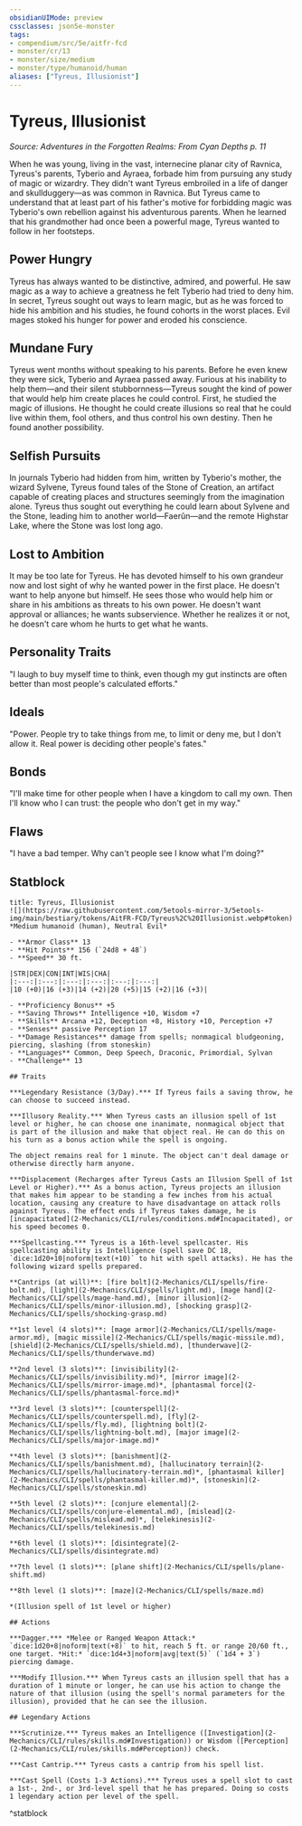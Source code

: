 ```yaml
---
obsidianUIMode: preview
cssclasses: json5e-monster
tags:
- compendium/src/5e/aitfr-fcd
- monster/cr/13
- monster/size/medium
- monster/type/humanoid/human
aliases: ["Tyreus, Illusionist"]
---
```

# Tyreus, Illusionist
*Source: Adventures in the Forgotten Realms: From Cyan Depths p. 11*  

When he was young, living in the vast, internecine planar city of Ravnica, Tyreus's parents, Tyberio and Ayraea, forbade him from pursuing any study of magic or wizardry. They didn't want Tyreus embroiled in a life of danger and skullduggery—as was common in Ravnica. But Tyreus came to understand that at least part of his father's motive for forbidding magic was Tyberio's own rebellion against his adventurous parents. When he learned that his grandmother had once been a powerful mage, Tyreus wanted to follow in her footsteps.

## Power Hungry

Tyreus has always wanted to be distinctive, admired, and powerful. He saw magic as a way to achieve a greatness he felt Tyberio had tried to deny him. In secret, Tyreus sought out ways to learn magic, but as he was forced to hide his ambition and his studies, he found cohorts in the worst places. Evil mages stoked his hunger for power and eroded his conscience.

## Mundane Fury

Tyreus went months without speaking to his parents. Before he even knew they were sick, Tyberio and Ayraea passed away. Furious at his inability to help them—and their silent stubbornness—Tyreus sought the kind of power that would help him create places he could control. First, he studied the magic of illusions. He thought he could create illusions so real that he could live within them, fool others, and thus control his own destiny. Then he found another possibility.

## Selfish Pursuits

In journals Tyberio had hidden from him, written by Tyberio's mother, the wizard Sylvene, Tyreus found tales of the Stone of Creation, an artifact capable of creating places and structures seemingly from the imagination alone. Tyreus thus sought out everything he could learn about Sylvene and the Stone, leading him to another world—Faerûn—and the remote Highstar Lake, where the Stone was lost long ago.

## Lost to Ambition

It may be too late for Tyreus. He has devoted himself to his own grandeur now and lost sight of why he wanted power in the first place. He doesn't want to help anyone but himself. He sees those who would help him or share in his ambitions as threats to his own power. He doesn't want approval or alliances; he wants subservience. Whether he realizes it or not, he doesn't care whom he hurts to get what he wants.

## Personality Traits

"I laugh to buy myself time to think, even though my gut instincts are often better than most people's calculated efforts."

## Ideals

"Power. People try to take things from me, to limit or deny me, but I don't allow it. Real power is deciding other people's fates."

## Bonds

"I'll make time for other people when I have a kingdom to call my own. Then I'll know who I can trust: the people who don't get in my way."

## Flaws

"I have a bad temper. Why can't people see I know what I'm doing?"

## Statblock

```ad-statblock
title: Tyreus, Illusionist
![](https://raw.githubusercontent.com/5etools-mirror-3/5etools-img/main/bestiary/tokens/AitFR-FCD/Tyreus%2C%20Illusionist.webp#token)
*Medium humanoid (human), Neutral Evil*

- **Armor Class** 13
- **Hit Points** 156 (`24d8 + 48`)
- **Speed** 30 ft.

|STR|DEX|CON|INT|WIS|CHA|
|:---:|:---:|:---:|:---:|:---:|:---:|
|10 (+0)|16 (+3)|14 (+2)|20 (+5)|15 (+2)|16 (+3)|

- **Proficiency Bonus** +5
- **Saving Throws** Intelligence +10, Wisdom +7
- **Skills** Arcana +12, Deception +8, History +10, Perception +7
- **Senses** passive Perception 17
- **Damage Resistances** damage from spells; nonmagical bludgeoning, piercing, slashing (from stoneskin)
- **Languages** Common, Deep Speech, Draconic, Primordial, Sylvan
- **Challenge** 13

## Traits

***Legendary Resistance (3/Day).*** If Tyreus fails a saving throw, he can choose to succeed instead.

***Illusory Reality.*** When Tyreus casts an illusion spell of 1st level or higher, he can choose one inanimate, nonmagical object that is part of the illusion and make that object real. He can do this on his turn as a bonus action while the spell is ongoing.

The object remains real for 1 minute. The object can't deal damage or otherwise directly harm anyone.

***Displacement (Recharges after Tyreus Casts an Illusion Spell of 1st Level or Higher).*** As a bonus action, Tyreus projects an illusion that makes him appear to be standing a few inches from his actual location, causing any creature to have disadvantage on attack rolls against Tyreus. The effect ends if Tyreus takes damage, he is [incapacitated](2-Mechanics/CLI/rules/conditions.md#Incapacitated), or his speed becomes 0.

***Spellcasting.*** Tyreus is a 16th-level spellcaster. His spellcasting ability is Intelligence (spell save DC 18, `dice:1d20+10|noform|text(+10)` to hit with spell attacks). He has the following wizard spells prepared.

**Cantrips (at will)**: [fire bolt](2-Mechanics/CLI/spells/fire-bolt.md), [light](2-Mechanics/CLI/spells/light.md), [mage hand](2-Mechanics/CLI/spells/mage-hand.md), [minor illusion](2-Mechanics/CLI/spells/minor-illusion.md), [shocking grasp](2-Mechanics/CLI/spells/shocking-grasp.md)

**1st level (4 slots)**: [mage armor](2-Mechanics/CLI/spells/mage-armor.md), [magic missile](2-Mechanics/CLI/spells/magic-missile.md), [shield](2-Mechanics/CLI/spells/shield.md), [thunderwave](2-Mechanics/CLI/spells/thunderwave.md)

**2nd level (3 slots)**: [invisibility](2-Mechanics/CLI/spells/invisibility.md)*, [mirror image](2-Mechanics/CLI/spells/mirror-image.md)*, [phantasmal force](2-Mechanics/CLI/spells/phantasmal-force.md)*

**3rd level (3 slots)**: [counterspell](2-Mechanics/CLI/spells/counterspell.md), [fly](2-Mechanics/CLI/spells/fly.md), [lightning bolt](2-Mechanics/CLI/spells/lightning-bolt.md), [major image](2-Mechanics/CLI/spells/major-image.md)*

**4th level (3 slots)**: [banishment](2-Mechanics/CLI/spells/banishment.md), [hallucinatory terrain](2-Mechanics/CLI/spells/hallucinatory-terrain.md)*, [phantasmal killer](2-Mechanics/CLI/spells/phantasmal-killer.md)*, [stoneskin](2-Mechanics/CLI/spells/stoneskin.md)

**5th level (2 slots)**: [conjure elemental](2-Mechanics/CLI/spells/conjure-elemental.md), [mislead](2-Mechanics/CLI/spells/mislead.md)*, [telekinesis](2-Mechanics/CLI/spells/telekinesis.md)

**6th level (1 slots)**: [disintegrate](2-Mechanics/CLI/spells/disintegrate.md)

**7th level (1 slots)**: [plane shift](2-Mechanics/CLI/spells/plane-shift.md)

**8th level (1 slots)**: [maze](2-Mechanics/CLI/spells/maze.md)

*(Illusion spell of 1st level or higher)

## Actions

***Dagger.*** *Melee or Ranged Weapon Attack:* `dice:1d20+8|noform|text(+8)` to hit, reach 5 ft. or range 20/60 ft., one target. *Hit:* `dice:1d4+3|noform|avg|text(5)` (`1d4 + 3`) piercing damage.

***Modify Illusion.*** When Tyreus casts an illusion spell that has a duration of 1 minute or longer, he can use his action to change the nature of that illusion (using the spell's normal parameters for the illusion), provided that he can see the illusion.

## Legendary Actions

***Scrutinize.*** Tyreus makes an Intelligence ([Investigation](2-Mechanics/CLI/rules/skills.md#Investigation)) or Wisdom ([Perception](2-Mechanics/CLI/rules/skills.md#Perception)) check.

***Cast Cantrip.*** Tyreus casts a cantrip from his spell list.

***Cast Spell (Costs 1-3 Actions).*** Tyreus uses a spell slot to cast a 1st-, 2nd-, or 3rd-level spell that he has prepared. Doing so costs 1 legendary action per level of the spell.
```
^statblock